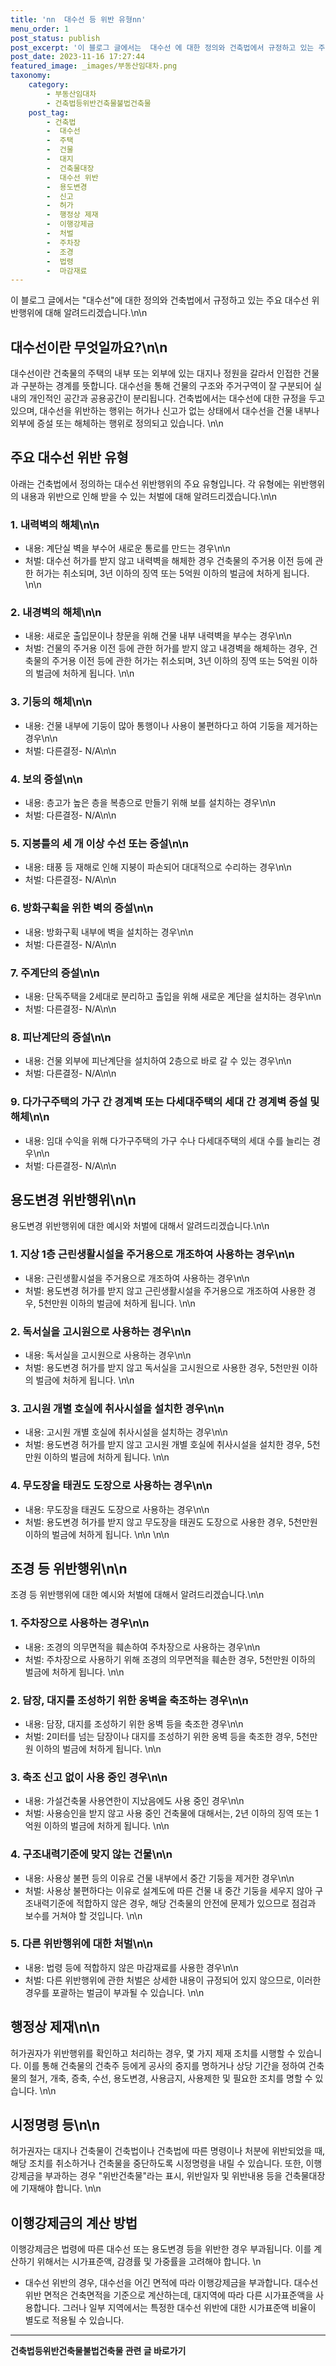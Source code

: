 ```yaml
---
title: 'nn  대수선 등 위반 유형nn'
menu_order: 1
post_status: publish
post_excerpt: '이 블로그 글에서는  대수선 에 대한 정의와 건축법에서 규정하고 있는 주요 대수선 위반행위에 대해 알려드리겠습니다. n n'
post_date: 2023-11-16 17:27:44
featured_image: _images/부동산임대차.png
taxonomy:
    category:
        - 부동산임대차
        - 건축법등위반건축물불법건축물
    post_tag:
        - 건축법
        -  대수선
        -  주택
        -  건물
        -  대지
        -  건축물대장
        -  대수선 위반
        -  용도변경
        -  신고
        -  허가
        -  행정상 제재
        -  이행강제금
        -  처벌
        -  주차장
        -  조경
        -  법령
        -  마감재료
---
```


이 블로그 글에서는 "대수선"에 대한 정의와 건축법에서 규정하고 있는 주요 대수선 위반행위에 대해 알려드리겠습니다.\n\n
## 대수선이란 무엇일까요?\n\n
대수선이란 건축물의 주택의 내부 또는 외부에 있는 대지나 정원을 갈라서 인접한 건물과 구분하는 경계를 뜻합니다. 대수선을 통해 건물의 구조와 주거구역이 잘 구분되어 실내의 개인적인 공간과 공용공간이 분리됩니다. 건축법에서는 대수선에 대한 규정을 두고 있으며, 대수선을 위반하는 행위는 허가나 신고가 없는 상태에서 대수선을 건물 내부나 외부에 증설 또는 해체하는 행위로 정의되고 있습니다. \n\n
## 주요 대수선 위반 유형
아래는 건축법에서 정의하는 대수선 위반행위의 주요 유형입니다. 각 유형에는 위반행위의 내용과 위반으로 인해 받을 수 있는 처벌에 대해 알려드리겠습니다.\n\n
### 1. 내력벽의 해체\n\n
-  내용: 계단실 벽을 부수어 새로운 통로를 만드는 경우\n\n
-  처벌: 대수선 허가를 받지 않고 내력벽을 해체한 경우 건축물의 주거용 이전 등에 관한 허가는 취소되며, 3년 이하의 징역 또는 5억원 이하의 벌금에 처하게 됩니다. \n\n
### 2. 내경벽의 해체\n\n
- 내용: 새로운 출입문이나 창문을 위해 건물 내부 내력벽을 부수는 경우\n\n
- 처벌: 건물의 주거용 이전 등에 관한 허가를 받지 않고 내경벽을 해체하는 경우, 건축물의 주거용 이전 등에 관한 허가는 취소되며, 3년 이하의 징역 또는 5억원 이하의 벌금에 처하게 됩니다. \n\n
### 3. 기둥의 해체\n\n
- 내용: 건물 내부에 기둥이 많아 통행이나 사용이 불편하다고 하여 기둥을 제거하는 경우\n\n
- 처벌: 다른결정- N/A\n\n
### 4. 보의 증설\n\n
- 내용: 층고가 높은 층을 복층으로 만들기 위해 보를 설치하는 경우\n\n
- 처벌: 다른결정- N/A\n\n
### 5. 지붕틀의 세 개 이상 수선 또는 증설\n\n
- 내용: 태풍 등 재해로 인해 지붕이 파손되어 대대적으로 수리하는 경우\n\n
- 처벌: 다른결정- N/A\n\n
### 6. 방화구획을 위한 벽의 증설\n\n
- 내용: 방화구획 내부에 벽을 설치하는 경우\n\n
- 처벌: 다른결정- N/A\n\n
### 7. 주계단의 증설\n\n
- 내용: 단독주택을 2세대로 분리하고 출입을 위해 새로운 계단을 설치하는 경우\n\n
- 처벌: 다른결정- N/A\n\n
### 8. 피난계단의 증설\n\n
- 내용: 건물 외부에 피난계단을 설치하여 2층으로 바로 갈 수 있는 경우\n\n
- 처벌: 다른결정- N/A\n\n
### 9. 다가구주택의 가구 간 경계벽 또는 다세대주택의 세대 간 경계벽 증설 및 해체\n\n
- 내용: 임대 수익을 위해 다가구주택의 가구 수나 다세대주택의 세대 수를 늘리는 경우\n\n
- 처벌: 다른결정- N/A\n\n
## 용도변경 위반행위\n\n
용도변경 위반행위에 대한 예시와 처벌에 대해서 알려드리겠습니다.\n\n
### 1. 지상 1층 근린생활시설을 주거용으로 개조하여 사용하는 경우\n\n
- 내용: 근린생활시설을 주거용으로 개조하여 사용하는 경우\n\n
- 처벌: 용도변경 허가를 받지 않고 근린생활시설을 주거용으로 개조하여 사용한 경우, 5천만원 이하의 벌금에 처하게 됩니다. \n\n
### 2. 독서실을 고시원으로 사용하는 경우\n\n
- 내용: 독서실을 고시원으로 사용하는 경우\n\n
- 처벌: 용도변경 허가를 받지 않고 독서실을 고시원으로 사용한 경우, 5천만원 이하의 벌금에 처하게 됩니다. \n\n
### 3. 고시원 개별 호실에 취사시설을 설치한 경우\n\n
- 내용: 고시원 개별 호실에 취사시설을 설치하는 경우\n\n
- 처벌: 용도변경 허가를 받지 않고 고시원 개별 호실에 취사시설을 설치한 경우, 5천만원 이하의 벌금에 처하게 됩니다. \n\n
### 4. 무도장을 태권도 도장으로 사용하는 경우\n\n
- 내용: 무도장을 태권도 도장으로 사용하는 경우\n\n
- 처벌: 용도변경 허가를 받지 않고 무도장을 태권도 도장으로 사용한 경우, 5천만원 이하의 벌금에 처하게 됩니다. \n\n
\n\n
## 조경 등 위반행위\n\n
조경 등 위반행위에 대한 예시와 처벌에 대해서 알려드리겠습니다.\n\n
### 1. 주차장으로 사용하는 경우\n\n
- 내용: 조경의 의무면적을 훼손하여 주차장으로 사용하는 경우\n\n
- 처벌: 주차장으로 사용하기 위해 조경의 의무면적을 훼손한 경우, 5천만원 이하의 벌금에 처하게 됩니다. \n\n
### 2. 담장, 대지를 조성하기 위한 옹벽을 축조하는 경우\n\n
- 내용: 담장, 대지를 조성하기 위한 옹벽 등을 축조한 경우\n\n
- 처벌: 2미터를 넘는 담장이나 대지를 조성하기 위한 옹벽 등을 축조한 경우, 5천만원 이하의 벌금에 처하게 됩니다. \n\n
### 3. 축조 신고 없이 사용 중인 경우\n\n
- 내용: 가설건축물 사용연한이 지났음에도 사용 중인 경우\n\n
- 처벌: 사용승인을 받지 않고 사용 중인 건축물에 대해서는, 2년 이하의 징역 또는 1억원 이하의 벌금에 처하게 됩니다. \n\n
### 4. 구조내력기준에 맞지 않는 건물\n\n
- 내용: 사용상 불편 등의 이유로 건물 내부에서 중간 기둥을 제거한 경우\n\n
- 처벌: 사용상 불편하다는 이유로 설계도에 따른 건물 내 중간 기둥을 세우지 않아 구조내력기준에 적합하지 않은 경우, 해당 건축물의 안전에 문제가 있으므로 점검과 보수를 거쳐야 할 것입니다. \n\n
### 5. 다른 위반행위에 대한 처벌\n\n
- 내용: 법령 등에 적합하지 않은 마감재료를 사용한 경우\n\n
- 처벌: 다른 위반행위에 관한 처벌은 상세한 내용이 규정되어 있지 않으므로, 이러한 경우를 포괄하는 벌금이 부과될 수 있습니다. \n\n
## 행정상 제재\n\n
허가권자가 위반행위를 확인하고 처리하는 경우, 몇 가지 제재 조치를 시행할 수 있습니다. 이를 통해 건축물의 건축주 등에게 공사의 중지를 명하거나 상당 기간을 정하여 건축물의 철거, 개축, 증축, 수선, 용도변경, 사용금지, 사용제한 및 필요한 조치를 명할 수 있습니다. \n\n
## 시정명령 등\n\n
허가권자는 대지나 건축물이 건축법이나 건축법에 따른 명령이나 처분에 위반되었을 때, 해당 조치를 취소하거나 건축물을 중단하도록 시정명령을 내릴 수 있습니다. 또한, 이행강제금을 부과하는 경우 "위반건축물"라는 표시, 위반일자 및 위반내용 등을 건축물대장에 기재해야 합니다. \n\n
## 이행강제금의 계산 방법
이행강제금은 법령에 따른 대수선 또는 용도변경 등을 위반한 경우 부과됩니다. 이를 계산하기 위해서는 시가표준액, 감경률 및 가중률을 고려해야 합니다. \n

- 대수선 위반의 경우, 대수선을 어긴 면적에 따라 이행강제금을 부과합니다. 대수선 위반 면적은 건축면적을 기준으로 계산하는데, 대지역에 따라 다른 시가표준액을 사용합니다. 그러나 일부 지역에서는 특정한 대수선 위반에 대한 시가표준액 비율이 별도로 적용될 수 있습니다.
<!-- wp:separator -->
<hr class="wp-block-separator has-alpha-channel-opacity"/>
<!-- /wp:separator -->

<!-- wp:group {"backgroundColor":"base","layout":{"type":"constrained"}} -->
<div class="wp-block-group has-base-background-color has-background"><!-- wp:paragraph {"align":"center","fontSize":"medium"} -->
<p class="has-text-align-center has-large-font-size"><strong>건축법등위반건축물불법건축물 관련 글 바로가기</strong></p>
<!-- /wp:paragraph -->


<!-- wp:latest-posts
{"categories":[{"id":22567,"count":19,"description":"","link":"https://uknowlaw.com/category/%ea%b1%b4%ec%b6%95%eb%b2%95%eb%93%b1%ec%9c%84%eb%b0%98%ea%b1%b4%ec%b6%95%eb%ac%bc%eb%b6%88%eb%b2%95%ea%b1%b4%ec%b6%95%eb%ac%bc/","name":"건축법등위반건축물불법건축물","slug":"건축법등위반건축물불법건축물","taxonomy":"category","parent":0,"meta":[],"_links":{"self":[{"href":"https://uknowlaw.com/wp-json/wp/v2/categories/22567"}],"collection":[{"href":"https://uknowlaw.com/wp-json/wp/v2/categories"}],"about":[{"href":"https://uknowlaw.com/wp-json/wp/v2/taxonomies/category"}],"wp:post_type":[{"href":"https://uknowlaw.com/wp-json/wp/v2/posts?categories=22567"}],"curies":[{"name":"wp","href":"https://api.w.org/{rel}","templated":true}]}}],"postsToShow":100,"excerptLength":28,"postLayout":"grid","columns":2,"featuredImageAlign":"left","featuredImageSizeSlug":"large","fontSize":"small"} /--></div>
<!-- /wp:group -->